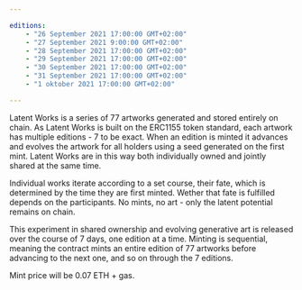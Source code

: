 ```yaml
---

editions:
    - "26 September 2021 17:00:00 GMT+02:00"
    - "27 September 2021 9:00:00 GMT+02:00"
    - "28 September 2021 17:00:00 GMT+02:00"
    - "29 September 2021 17:00:00 GMT+02:00"
    - "30 September 2021 17:00:00 GMT+02:00"
    - "31 September 2021 17:00:00 GMT+02:00"
    - "1 oktober 2021 17:00:00 GMT+02:00"

---
```


Latent Works is a series of 77 artworks generated and stored entirely on chain. As Latent Works is built on the ERC1155 token standard, each artwork has multiple editions - 7 to be exact. When an edition is minted it advances and evolves the artwork for all holders using a seed generated on the first mint. Latent Works are in this way both individually owned and jointly shared at the same time.

Individual works iterate according to a set course, their fate, which is determined by the time they are first minted. Wether that fate is fulfilled depends on the participants. No mints, no art - only the latent potential remains on chain.

This experiment in shared ownership and evolving generative art is released over the course of 7 days, one edition at a time. Minting is sequential, meaning the contract mints an entire edition of 77 artworks before advancing to the next one, and so on through the 7 editions.

Mint price will be 0.07 ETH + gas.